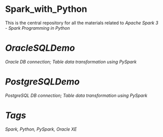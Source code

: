# Spark_with_Python
This is the central repository for all the materials related to <em>Apache Spark 3 - Spark Programming in Python


# OracleSQLDemo
Oracle DB connection; Table data transformation using PySpark


# PostgreSQLDemo
PostgreSQL DB connection; Table data transformation using PySpark


# Tags
Spark, Python, PySpark, Oracle XE
